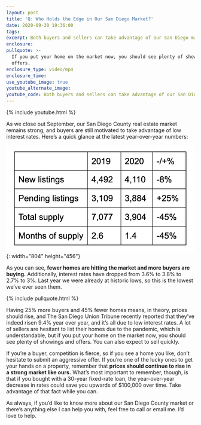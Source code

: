 ```yaml
---
layout: post
title: 'Q: Who Holds the Edge in Our San Diego Market?'
date: 2020-09-30 19:36:00
tags:
excerpt: Both buyers and sellers can take advantage of our San Diego market.
enclosure:
pullquote: >-
  If you put your home on the market now, you should see plenty of showings and
  offers.
enclosure_type: video/mp4
enclosure_time:
use_youtube_image: true
youtube_alternate_image:
youtube_code: Both buyers and sellers can take advantage of our San Diego market.
---
```


{% include youtube.html %}

As we close out September, our San Diego County real estate market remains strong, and buyers are still motivated to take advantage of low interest rates. Here’s a quick glance at the latest year-over-year numbers:

![](/uploads/screen-shot-2020-09-30-at-2-49-34-pm.png){: width="804" height="456"}

As you can see, **fewer homes are hitting the market and more buyers are buying.** Additionally, interest rates have dropped from 3.6% to 3.8% to 2.7% to 3%. Last year we were already at historic lows, so this is the lowest we’ve ever seen them.&nbsp;

{% include pullquote.html %}

Having 25% more buyers and 45% fewer homes means, in theory, prices should rise, and The San Diego Union Tribune recently reported that they’ve indeed risen 9.4% year over year, and it’s all due to low interest rates. A lot of sellers are hesitant to list their homes due to the pandemic, which is understandable, but if you put your home on the market now, you should see plenty of showings and offers. You can also expect to sell quickly.&nbsp;

If you’re a buyer, competition is fierce, so if you see a home you like, don’t hesitate to submit an aggressive offer. If you’re one of the lucky ones to get your hands on a property, remember that **prices should continue to rise in a strong market like ours.** What’s most important to remember, though, is that if you bought with a 30-year fixed-rate loan, the year-over-year decrease in rates could save you upwards of $100,000 over time. Take advantage of that fact while you can.&nbsp;

As always, if you’d like to know more about our San Diego County market or there’s anything else I can help you with, feel free to call or email me. I’d love to help.
